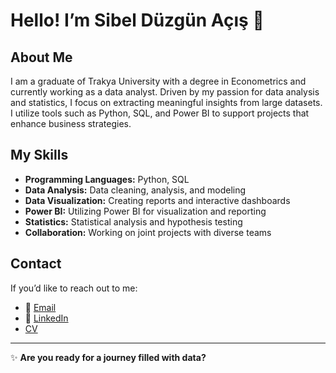 # Hello! I’m Sibel Düzgün Açış 👋

## About Me
I am a graduate of Trakya University with a degree in Econometrics and currently working as a data analyst. Driven by my passion for data analysis and statistics, I focus on extracting meaningful insights from large datasets. I utilize tools such as Python, SQL, and Power BI to support projects that enhance business strategies.

## My Skills

- **Programming Languages:** Python, SQL
- **Data Analysis:** Data cleaning, analysis, and modeling
- **Data Visualization:** Creating reports and interactive dashboards
- **Power BI:** Utilizing Power BI for visualization and reporting
- **Statistics:** Statistical analysis and hypothesis testing
- **Collaboration:** Working on joint projects with diverse teams

## Contact

If you’d like to reach out to me:
- 📧 [Email](mailto:sibelduzgunacis@gmail.com)
- 🔗 [LinkedIn](https://www.linkedin.com/in/sibelduzgnacis)
- [CV](https://drive.google.com/file/d/1-AhFxVBvI8VgwerV1UcbR66yWWZgCwOM/view?usp=sharing)

---

✨ **Are you ready for a journey filled with data?**



<!---
sbldzgnacs/sbldzgnacs is a ✨ special ✨ repository because its `README.md` (this file) appears on your GitHub profile.
You can click the Preview link to take a look at your changes.
--->
